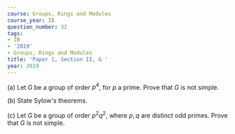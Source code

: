 ```yaml
---
course: Groups, Rings and Modules
course_year: IB
question_number: 32
tags:
- IB
- '2019'
- Groups, Rings and Modules
title: 'Paper 1, Section II, G '
year: 2019
---
```




(a) Let $G$ be a group of order $p^{4}$, for $p$ a prime. Prove that $G$ is not simple.

(b) State Sylow's theorems.

(c) Let $G$ be a group of order $p^{2} q^{2}$, where $p, q$ are distinct odd primes. Prove that $G$ is not simple.